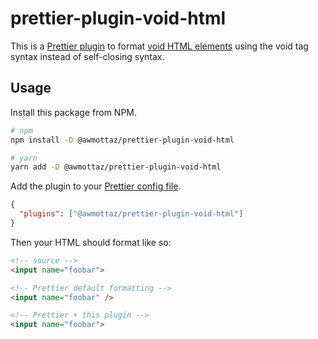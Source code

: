 # prettier-plugin-void-html

This is a [Prettier plugin](https://prettier.io/docs/en/plugins) to format [void HTML elements](https://developer.mozilla.org/en-US/docs/Glossary/Void_element) using the void tag syntax instead of self-closing syntax.

## Usage

Install this package from NPM.

```sh
# npm
npm install -D @awmottaz/prettier-plugin-void-html

# yarn
yarn add -D @awmottaz/prettier-plugin-void-html
```

Add the plugin to your [Prettier config file](https://prettier.io/docs/en/configuration).

```json
{
  "plugins": ["@awmottaz/prettier-plugin-void-html"]
}
```

Then your HTML should format like so:

<!-- prettier-ignore-start -->
```html
<!-- source -->
<input name="foobar">

<!-- Prettier default formatting -->
<input name="foobar" />

<!-- Prettier + this plugin -->
<input name="foobar">
```
<!-- prettier-ignore-end -->
